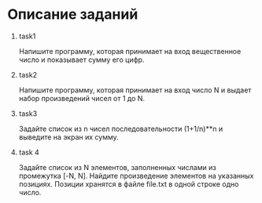 # Описание заданий

1. task1

    Напишите программу, которая принимает на вход вещественное число и показывает сумму его цифр.

2. task2

    Напишите программу, которая принимает на вход число N и выдает набор произведений чисел от 1 до N.

3. task3

    Задайте список из n чисел последовательности (1+1/n)**n и выведите на экран их сумму.

4. task 4

    Задайте список из N элементов, заполненных числами из промежутка [-N, N]. Найдите произведение элементов на указанных позициях. Позиции хранятся в файле file.txt в одной строке одно число.